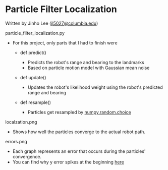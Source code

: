 # Particle Filter Localization

Written by Jinho Lee (jl5027@columbia.edu)

particle_filter_localization.py
- For this project, only parts that I had to finish were
  - def predict()
    - Predicts the robot's range and bearing to the landmarks
    - Based on particle motion model with Gaussian mean noise

  - def update()
    - Updates the robot's likelihood weight using the robot's predicted range and bearing

  - def resample()
    - Particles get resampled by [numpy.random.choice](https://numpy.org/doc/stable/reference/random/generated/numpy.random.choice.html) 

localzation.png
- Shows how well the particles converge to the actual robot path.

errors.png
- Each graph represents an error that occurs during the particles' convergence.
- You can find why y error spikes at the beginning [here](https://github.com/JinhoLee93/Robotics/blob/main/README.md)
